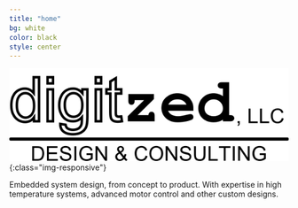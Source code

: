 ```yaml
---
title: "home"
bg: white
color: black
style: center
---
```


![Digitzed, LLC](img/digitzed.png){:class="img-responsive"}

Embedded system design, from concept to product. With expertise in high temperature systems, advanced motor control and other custom designs.
